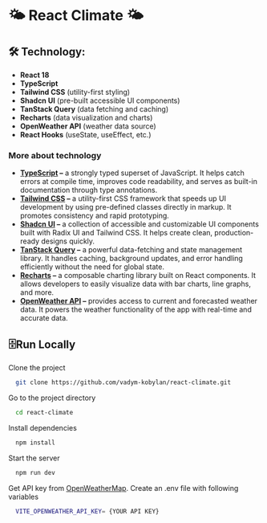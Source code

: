 # 🌤 React Climate 🌤

<!-- ### Demo: [**▶️ Click ▶️**](https://react-pizza-v2-by-alongo.vercel.app/) -->

<!-- ![App Screenshot](https://react-pizza-v2-by-alongo.vercel.app/project-image.png) -->

## 🛠 Technology:

- **React 18**  
- **TypeScript**  
- **Tailwind CSS** (utility-first styling)  
- **Shadcn UI** (pre-built accessible UI components)  
- **TanStack Query** (data fetching and caching)  
- **Recharts** (data visualization and charts)  
- **OpenWeather API** (weather data source)  
- **React Hooks** (useState, useEffect, etc.)  

### More about technology

- **[TypeScript](https://www.typescriptlang.org/) –** a strongly typed superset of JavaScript. It helps catch errors at compile time, improves code readability, and serves as built-in documentation through type annotations.
- **[Tailwind CSS](https://tailwindcss.com/) –** a utility-first CSS framework that speeds up UI development by using pre-defined classes directly in markup. It promotes consistency and rapid prototyping.
- **[Shadcn UI](https://ui.shadcn.com/) –** a collection of accessible and customizable UI components built with Radix UI and Tailwind CSS. It helps create clean, production-ready designs quickly.
- **[TanStack Query](https://tanstack.com/query/latest) –** a powerful data-fetching and state management library. It handles caching, background updates, and error handling efficiently without the need for global state.
- **[Recharts](https://recharts.org/en-US/) –** a composable charting library built on React components. It allows developers to easily visualize data with bar charts, line graphs, and more.
- **[OpenWeather API](https://openweathermap.org/api) –** provides access to current and forecasted weather data. It powers the weather functionality of the app with real-time and accurate data.



## 🗄Run Locally

Clone the project

```bash
  git clone https://github.com/vadym-kobylan/react-climate.git
```

Go to the project directory

```bash
  cd react-climate
```

Install dependencies

```bash
  npm install
```

Start the server

```bash
  npm run dev
```

Get API key from [OpenWeatherMap](https://openweathermap.org/api). Create an .env file with following variables

```bash
  VITE_OPENWEATHER_API_KEY= {YOUR API KEY}
```
